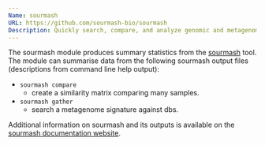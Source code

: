 ```yaml
---
Name: sourmash
URL: https://github.com/sourmash-bio/sourmash
Description: Quickly search, compare, and analyze genomic and metagenomic data sets.
---
```


The sourmash module produces summary statistics from the
[sourmash](https://github.com/sourmash-bio/sourmash) tool.
The module can summarise data from the following sourmash output files
(descriptions from command line help output):

- `sourmash compare`
  - create a similarity matrix comparing many samples.
- `sourmash gather`
  - search a metagenome signature against dbs.

Additional information on sourmash and its outputs is available on
the [sourmash documentation website](https://sourmash.readthedocs.io/en/latest/).
